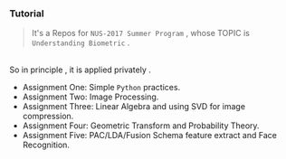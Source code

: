 ### Tutorial

> It's a Repos for `NUS-2017 Summer Program` , whose TOPIC is `Understanding Biometric` .
 <br>
  So in principle , it is applied privately .
   
   
- Assignment One: Simple `Python` practices.
- Assignment Two: Image Processing. 
- Assignment Three: Linear Algebra and using SVD for image compression.
- Assignment Four: Geometric Transform and Probability Theory.
- Assignment Five: PAC/LDA/Fusion Schema feature extract and Face Recognition.
